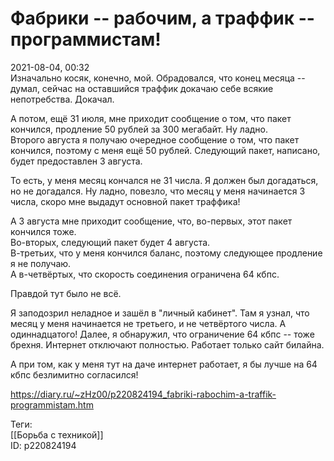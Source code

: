 Фабрики -- рабочим, а траффик -- программистам!
================================================

   
 2021-08-04, 00:32   
  Изначально косяк, конечно, мой. Обрадовался, что конец месяца -- думал, сейчас на оставшийся траффик докачаю себе всякие непотребства. Докачал.   
   
 А потом, ещё 31 июля, мне приходит сообщение о том, что пакет кончился, продление 50 рублей за 300 мегабайт. Ну ладно.   
 Второго августа я получаю очередное сообщение о том, что пакет кончился, поэтому с меня ещё 50 рублей. Следующий пакет, написано, будет предоставлен 3 августа.   
   
 То есть, у меня месяц кончался не 31 числа. Я должен был догадаться, но не догадался. Ну ладно, повезло, что месяц у меня начинается 3 числа, скоро мне выдадут основной пакет траффика!   
   
 А 3 августа мне приходит сообщение, что, во-первых, этот пакет кончился тоже.   
 Во-вторых, следующий пакет будет 4 августа.   
 В-третьих, что у меня кончился баланс, поэтому следующее продление я не получаю.   
 А в-четвёртых, что скорость соединения ограничена 64 кбпс.   
   
 Правдой тут было не всё.   
   
 Я заподозрил неладное и зашёл в "личный кабинет". Там я узнал, что месяц у меня начинается не третьего, и не четвёртого числа. А одиннадцатого! Далее, я обнаружил, что ограничение 64 кбпс -- тоже брехня. Интернет отключают полностью. Работает только сайт билайна.   
   
 А при том, как у меня тут на даче интернет работает, я бы лучше на 64 кбпс безлимитно согласился!   
    
 <https://diary.ru/~zHz00/p220824194_fabriki-rabochim-a-traffik-programmistam.htm>   
   
 Теги:   
 [[Борьба с техникой]]   
 ID: p220824194
